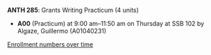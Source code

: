 **ANTH 285**: Grants Writing Practicum (4 units)

- **A00** (Practicum) at 9:00 am–11:50 am on Thursday at SSB 102 by Algaze, Guillermo (A01040231)

[Enrollment numbers over time](./ANTH285.tsv)
